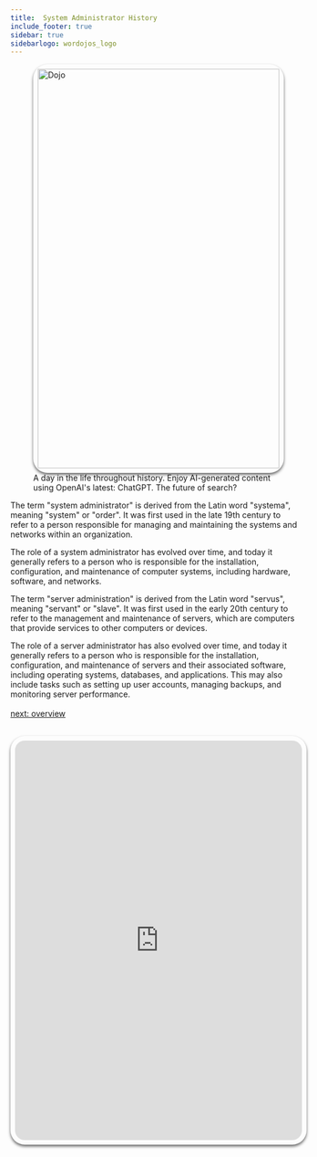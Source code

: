 ```yaml
---
title:  System Administrator History
include_footer: true
sidebar: true
sidebarlogo: wordojos_logo
---
```

<figure>
    <img src='/uploads/admins/admins (7).jpg' alt='Dojo' style="width: 100%;height: 700px;padding: 8px; box-shadow: 0 3px 5px rgba(0,0,0,.6);border-radius: 25px;overflow: hidden;border: none;" align="middle";/>
    <figcaption>A day in the life throughout history.  Enjoy AI-generated content using OpenAI's latest:  ChatGPT.  The future of search?</figcaption>
</figure>
The term "system administrator" is derived from the Latin word "systema", meaning "system" or "order". It was first used in the late 19th century to refer to a person responsible for managing and maintaining the systems and networks within an organization.

The role of a system administrator has evolved over time, and today it generally refers to a person who is responsible for the installation, configuration, and maintenance of computer systems, including hardware, software, and networks.

The term "server administration" is derived from the Latin word "servus", meaning "servant" or "slave". It was first used in the early 20th century to refer to the management and maintenance of servers, which are computers that provide services to other computers or devices.

The role of a server administrator has also evolved over time, and today it generally refers to a person who is responsible for the installation, configuration, and maintenance of servers and their associated software, including operating systems, databases, and applications. This may also include tasks such as setting up user accounts, managing backups, and monitoring server performance.
<br>
<br>
<a href="https://workdojos.com/admins/overview">next: overview</a>
<br>
<br>
<iframe src="https://admins.workdojos.com
" style="width: 100%;height: 700px;padding: 8px; box-shadow: 0 3px 5px rgba(0,0,0,.6);border-radius: 25px;overflow: hidden;border: none;" align="middle"></iframe>
<br>
